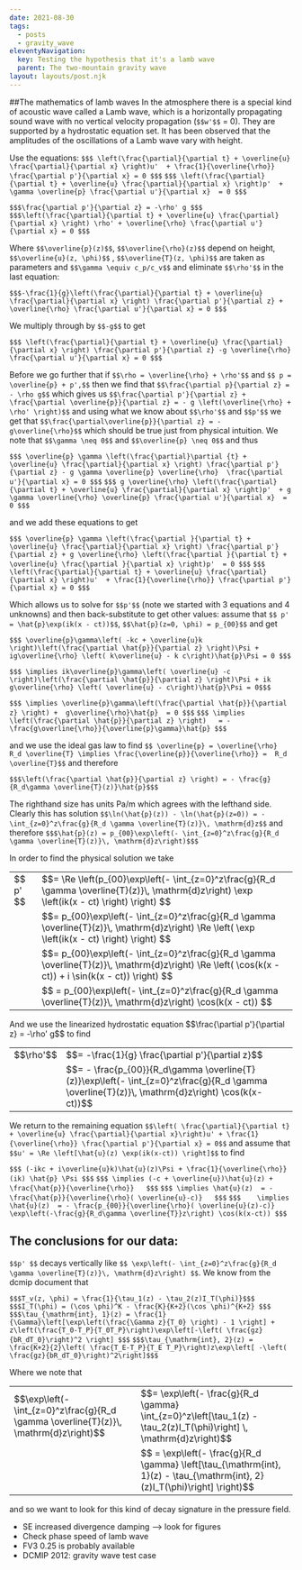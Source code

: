 ```yaml
---
date: 2021-08-30
tags:
  - posts
  - gravity_wave
eleventyNavigation:
  key: Testing the hypothesis that it's a lamb wave
  parent: The two-mountain gravity wave
layout: layouts/post.njk
---
```



##The mathematics of lamb waves
In the atmosphere there is a special kind of acoustic wave called a Lamb wave, which is a horizontally propagating sound wave 
with no vertical velocity propagation (`$$w'$$` = 0). They are supported by a hydrostatic equation set. It has been observed that the amplitudes of the oscillations of a Lamb wave vary with height.

Use the equations: 
`$$$ \left(\frac{\partial}{\partial t} + \overline{u} \frac{\partial}{\partial x} \right)u'  + \frac{1}{\overline{\rho}} \frac{\partial p'}{\partial x} = 0 $$$`
`$$$ \left(\frac{\partial}{\partial t} + \overline{u} \frac{\partial}{\partial x} \right)p'  + \gamma \overline{p} \frac{\partial u'}{\partial x}  = 0 $$$`

`$$$\frac{\partial p'}{\partial z} = -\rho' g $$$`
`$$$\left(\frac{\partial}{\partial t} + \overline{u} \frac{\partial}{\partial x} \right) \rho' + \overline{\rho} \frac{\partial u'}{\partial x} = 0 $$$` 


Where `$$\overline{p}(z)$$`,  `$$\overline{\rho}(z)$$` depend on height, `$$\overline{u}(z, \phi)$$` , `$$\overline{T}(z, \phi)$$` are taken as parameters and `$$\gamma \equiv c_p/c_v$$`
and eliminate `$$\rho'$$` in the last equation:

`$$$-\frac{1}{g}\left(\frac{\partial}{\partial t} + \overline{u} \frac{\partial}{\partial x} \right) \frac{\partial p'}{\partial z} + \overline{\rho} \frac{\partial u'}{\partial x} = 0 $$$`

We multiply through by `$$-g$$` to get 


`$$$ \left(\frac{\partial}{\partial t} + \overline{u} \frac{\partial}{\partial x} \right) \frac{\partial p'}{\partial z} -g \overline{\rho} \frac{\partial u'}{\partial x} = 0 $$$`

Before we go further that if `$$\rho = \overline{\rho} + \rho'$$` and `$$ p = \overline{p} + p',$$` then we find that `$$\frac{\partial p}{\partial z} = - \rho g$$` which gives us `$$\frac{\partial p'}{\partial z} + \frac{\partial \overline{p}}{\partial z} = - g \left(\overline{\rho} + \rho' \right)$$` and using what we know 
about `$$\rho'$$` and `$$p'$$` we get that `$$\frac{\partial\overline{p}}{\partial z} = -g\overline{\rho}$$` which should be true just from physical intuition. We note that `$$\gamma \neq 0$$` and `$$\overline{p} \neq 0$$` and thus

`$$$ \overline{p} \gamma \left(\frac{\partial}\partial {t} + \overline{u} \frac{\partial}{\partial x} \right) \frac{\partial p'}{\partial z} - g \gamma \overline{p} \overline{\rho}  \frac{\partial u'}{\partial x} = 0 $$$`
`$$$ g \overline{\rho} \left(\frac{\partial}{\partial t} + \overline{u} \frac{\partial}{\partial x} \right)p'  + g \gamma \overline{\rho} \overline{p} \frac{\partial u'}{\partial x}  = 0 $$$`

and we add these equations to get 


`$$$ \overline{p} \gamma \left(\frac{\partial }{\partial t} + \overline{u} \frac{\partial}{\partial x} \right) \frac{\partial p'}{\partial z} + g \overline{\rho} \left(\frac{\partial }{\partial t} + \overline{u} \frac{\partial }{\partial x} \right)p'  = 0 $$$`
`$$$ \left(\frac{\partial}{\partial t} + \overline{u} \frac{\partial}{\partial x} \right)u'  + \frac{1}{\overline{\rho}} \frac{\partial p'}{\partial x} = 0 $$$`


Which allows us to solve for `$$p'$$` (note we started with 3 equations and 4 unknowns) and then back-substitute to get other values: assume that `$$ p' = \hat{p}\exp(ik(x - ct))$$`, `$$\hat{p}(z=0, \phi) = p_{00}$$` and get


`$$$ \overline{p}\gamma\left( -kc + \overline{u}k \right)\left(\frac{\partial \hat{p}}{\partial z} \right)\Psi + ig\overline{\rho} \left( k\overline{u} - k c\right)\hat{p}\Psi = 0 $$$`

`$$$ \implies ik\overline{p}\gamma\left( \overline{u} -c \right)\left(\frac{\partial \hat{p}}{\partial z} \right)\Psi + ik g\overline{\rho} \left( \overline{u} - c\right)\hat{p}\Psi = 0$$$`

`$$$ \implies \overline{p}\gamma\left(\frac{\partial \hat{p}}{\partial z} \right) +  g\overline{\rho}\hat{p}  = 0 $$$`
`$$$ \implies \left(\frac{\partial \hat{p}}{\partial z} \right)   = -\frac{g\overline{\rho}}{\overline{p}\gamma}\hat{p} $$$`


and we use the ideal gas law to find `$$ \overline{p} = \overline{\rho} R_d \overline{T} \implies \frac{\overline{p}}{\overline{\rho}} =  R_d \overline{T}$$` and therefore

`$$$\left(\frac{\partial \hat{p}}{\partial z} \right) = - \frac{g}{R_d\gamma \overline{T}(z)}\hat{p}$$$`

The righthand size has units Pa/m which agrees with the lefthand side. Clearly this has solution `$$\ln(\hat{p}(z)) - \ln(\hat{p}(z=0)) = - \int_{z=0}^z\frac{g}{R_d \gamma \overline{T}(z)}\, \mathrm{d}z$$` and therefore
`$$$\hat{p}(z) = p_{00}\exp\left(- \int_{z=0}^z\frac{g}{R_d \gamma \overline{T}(z)}\, \mathrm{d}z\right)$$$`

In order to find the physical solution we take

<table class="eqn">
  <tr>
    <td> $$ p' $$ </td> <td>  $$= \Re \left(p_{00}\exp\left(- \int_{z=0}^z\frac{g}{R_d \gamma \overline{T}(z)}\, \mathrm{d}z\right) \exp \left(ik(x - ct) \right)  \right) $$</td>
  </tr>
  <tr>
    <td></td> <td>   $$= p_{00}\exp\left(- \int_{z=0}^z\frac{g}{R_d \gamma \overline{T}(z)}\, \mathrm{d}z\right) \Re \left( \exp \left(ik(x - ct) \right)  \right) $$</td>
  </tr>
  <tr>
    <td></td><td>     $$= p_{00}\exp\left(- \int_{z=0}^z\frac{g}{R_d \gamma \overline{T}(z)}\, \mathrm{d}z\right) \Re \left( \cos(k(x - ct)) + i \sin(k(x - ct)) \right) $$</td>
  </tr>
  <tr>
    <td></td><td>      $$ = p_{00}\exp\left(- \int_{z=0}^z\frac{g}{R_d \gamma \overline{T}(z)}\, \mathrm{d}z\right) \cos(k(x - ct)) $$</td>
  </tr>
</table>
And we use the linearized hydrostatic equation $$\frac{\partial p'}{\partial z} = -\rho' g$$ to find

<table class="eqn">
  <tr>
    <td>$$\rho'$$ </td> <td> $$= -\frac{1}{g} \frac{\partial p'}{\partial z}$$ </td>
  </tr>
  <tr>
    <td></td> <td> $$= - \frac{p_{00}}{R_d\gamma \overline{T}(z)}\exp\left(- \int_{z=0}^z\frac{g}{R_d \gamma \overline{T}(z)}\, \mathrm{d}z\right) \cos(k(x-ct))$$ </td>
  </tr>
</table>


We return to the remaining equation `$$\left(
\frac{\partial}{\partial t} + \overline{u} \frac{\partial}{\partial x}\right)u' + \frac{1}{\overline{\rho}} \frac{\partial p'}{\partial x} = 0$$` and assume that `$$u' = \Re \left[\hat{u}(z) \exp(ik(x-ct)) \right]$$` to find

`$$$ (-ikc + i\overline{u}k)\hat{u}(z)\Psi + \frac{1}{\overline{\rho}} (ik) \hat{p} \Psi $$$`
`$$$ \implies (-c + \overline{u})\hat{u}(z) + \frac{\hat{p}}{\overline{\rho}}   $$$`
`$$$ \implies \hat{u}(z)  = - \frac{\hat{p}}{\overline{\rho}( \overline{u}-c)}   $$$`
`$$$    \implies \hat{u}(z)  = - \frac{p_{00}}{\overline{\rho}( \overline{u}(z)-c)} \exp\left(-\frac{g}{R_d\gamma \overline{T}}z\right) \cos(k(x-ct)) $$$`


## The conclusions for our data:
`$$p' $$` decays vertically like `$$ \exp\left(- \int_{z=0}^z\frac{g}{R_d \gamma \overline{T}(z)}\, \mathrm{d}z\right) $$`.
We know from the dcmip document that

`$$$T_v(z, \phi) = \frac{1}{\tau_1(z) - \tau_2(z)I_T(\phi)}$$$`
`$$$I_T(\phi) = (\cos \phi)^K - \frac{K}{K+2}(\cos \phi)^{K+2} $$$`
`$$$\tau_{\mathrm{int}, 1}(z) = \frac{1}{\Gamma}\left[\exp\left(\frac{\Gamma z}{T_0} \right) - 1 \right] + z\left(\frac{T_0-T_P}{T_0T_P}\right)\exp\left[-\left( \frac{gz}{bR_dT_0}\right)^2 \right] $$$`
`$$$\tau_{\mathrm{int}, 2}(z) =  \frac{K+2}{2}\left( \frac{T_E-T_P}{T_E T_P}\right)z\exp\left[ -\left( \frac{gz}{bR_dT_0}\right)^2\right]$$$`

Where we note that 

<table class="eqn">
  <tr>
    <td>$$\exp\left(- \int_{z=0}^z\frac{g}{R_d \gamma \overline{T}(z)}\, \mathrm{d}z\right)$$ </td> <td> $$= \exp\left(- \frac{g}{R_d \gamma} \int_{z=0}^z\left[\tau_1(z) - \tau_2(z)I_T(\phi)\right] \, \mathrm{d}z\right)$$ </td>
  </tr>
  <tr>
    <td></td> <td> $$ = \exp\left(- \frac{g}{R_d \gamma} \left[\tau_{\mathrm{int}, 1}(z) - \tau_{\mathrm{int}, 2}(z)I_T(\phi)\right] \right)$$</td>
  </tr>
</table>

and so we want to look for this kind of decay signature in the pressure field.

* SE increased divergence damping --> look for figures
* Check phase speed of lamb wave
* FV3 0.25 is probably available
* DCMIP 2012: gravity wave test case